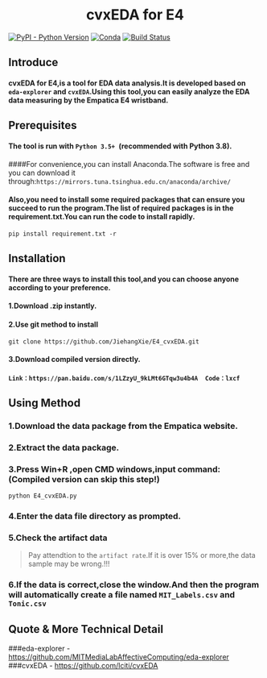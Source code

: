 <div align="center">

<h1 align="center">
	cvxEDA for E4
</h1>

</div>
</div>

[![PyPI - Python Version](https://img.shields.io/pypi/pyversions/pytorch-lightning)]()
[![Conda](https://img.shields.io/conda/v/conda-forge/pytorch-lightning?label=conda&color=success)]()
[![Build Status](https://travis-ci.org/soimort/you-get.svg)]()

## Introduce
#### cvxEDA for E4,is a tool for EDA data analysis.It is developed based on `eda-explorer` and `cvxEDA`.Using this tool,you can easily analyze the EDA data measuring by the Empatica E4 wristband.
## Prerequisites
#### The tool is run with `Python 3.5+ `(recommended with Python 3.8).
####For convenience,you can install Anaconda.The software is free and you can download it through:`https://mirrors.tuna.tsinghua.edu.cn/anaconda/archive/`
#### Also,you need to install some required packages that can ensure you succeed to run the program.The list of required packages is in the requirement.txt.You can run the code to install rapidly.
    pip install requirement.txt -r
## Installation
#### There are three ways to install this tool,and you can choose anyone according to your preference.
#### 1.Download .zip instantly.
#### 2.Use git method to install
    git clone https://github.com/JiehangXie/E4_cvxEDA.git
#### 3.Download compiled version directly.
#### `Link：https://pan.baidu.com/s/1LZzyU_9kLMt6GTqw3u4b4A  Code：lxcf`
## Using Method
### 1.Download the data package from the Empatica website.
### 2.Extract the data package.
### 3.Press Win+R ,open CMD windows,input command:(Compiled version can skip this step!)
    python E4_cvxEDA.py
### 4.Enter the data file directory as prompted.
### 5.Check the artifact data
> Pay attendtion to the `artifact rate`.If it is over 15% or more,the data sample may be wrong.!!!
### 6.If the data is correct,close the window.And then the program will **automatically** create a file named	`MIT_Labels.csv` and `Tonic.csv`
## Quote & More Technical Detail
###eda-explorer - https://github.com/MITMediaLabAffectiveComputing/eda-explorer
###cvxEDA - https://github.com/lciti/cvxEDA
